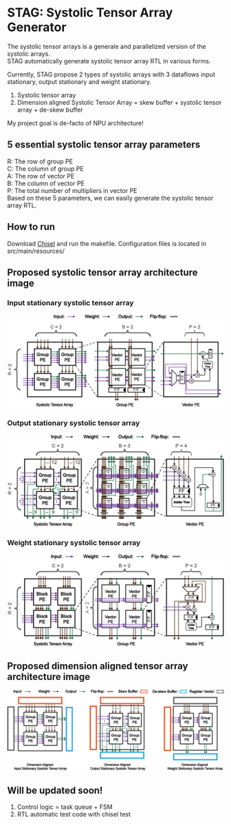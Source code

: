 STAG: Systolic Tensor Array Generator
=======================

The systolic tensor arrays is a generale and parallelized version of the systolic arrays.  
STAG automatically generate systolic tensor array RTL in various forms.  

Currently, STAG propose 2 types of systolic arrays with 3 dataflows input stationary, output stationary and weight stationary.  
1. Systolic tensor array  
2. Dimension aligned Systolic Tensor Array = skew buffer + systolic tensor array + de-skew buffer  

My project goal is de-facto of NPU architecture!

## 5 essential systolic tensor array parameters 
R: The row of group PE  
C: The column of group PE  
A: The row of vector PE  
B: The column of vector PE  
P: The total number of multipliers in vector PE  
Based on these 5 parameters, we can easily generate the systolic tensor array RTL.  

## How to run
Download [Chisel](https://github.com/chipsalliance/chisel) and run the makefile.
Configuration files is located in src/main/resources/

## Proposed systolic tensor array architecture image
### Input stationary systolic tensor array
![Input stationary systolic tensor array](images/input_stationary_systolic_tensor_array.png)
### Output stationary systolic tensor array
![Output stationary systolic tensor array](images/output_stationary_systolic_tensor_array.png)
### Weight stationary systolic tensor array
![Weight stationary systolic tensor array](images/weight_stationary_systolic_tensor_array.png)

## Proposed dimension aligned tensor array architecture image
![Overview of dimension aligned systolic tensor array](images/dimension_aligned_systolic_tensor_array.png)

## Will be updated soon!  
1. Control logic = task queue + FSM  
2. RTL automatic test code with chisel test  